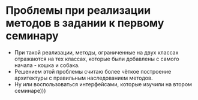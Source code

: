 # Проблемы при реализации методов в задании к первому семинару

- При такой реализации, методы, ограниченные на двух классах отражаются на тех классах, которые были добавлены с самого начала - кошка и собака.
- Решением этой проблемы считаю более чёткое построение архитектуры с правильным наследованием методов.
- Ну или воспользоваться интерфейсами, которые изучили на втором семинаре)))